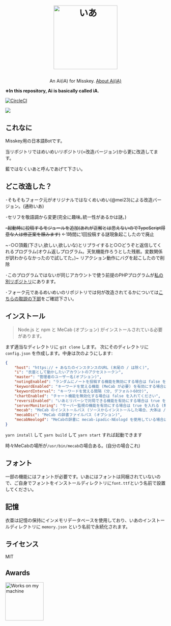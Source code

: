 <h1><p align="center"><img src="./ia.png" alt="いあ" height="200"></p></h1>
<p align="center">An Ai(iA) for Misskey. <a href="./torisetu.md">About Ai(iA)</a></p>

**※In this repository, Ai is basically called iA.**

[![CircleCI](https://img.shields.io/circleci/build/gh/Leies-202/ai/myia?logo=circleci&style=for-the-badge&token=46065ec19ddcd7cb377b1adea6e6d23fa468c963)](https://circleci.com/gh/Leies-202/ai)

![](https://github.com/leies-202/ai/workflows/Node.js%20CI/badge.svg)

## これなに
Misskey用の日本語Botです。

当リポジトリではめいめいリポジトリ(=改造バージョン)から更に改造してます。

藍ではなくいあと呼んであげて下さい。

## どこ改造した？

･そもそもフォーク元がオリジナルではなくめいめい(@mei23)による改造バージョン。(通称いあ)

･セリフを敬語調から変更(完全に趣味｡統一性があるかは謎｡)

~~･起動時に投稿するモジュールを追加(あれが正解とは思えないのでTypeScript得意な人は修正案を頼みます)~~ ←1時間に1回投稿する謎現象起こしたので廃止

~･○○頂戴(下さい,欲しい,欲しいな)とリプライすると○○どうぞと返信してくれるプログラム(オウム返しプログラム。天気機能作ろうとした残骸。変数関係が訳わからなかったので試してた。)~ リアクション動作にバグを起こしたので削除

･このプログラムではないが同じアカウントで使う前提のPHPプログラムが[私の別リポジトリ](https://github.com/Leies-202/mis-php-list)にあります。

･フォーク元であるめいめいのリポジトリでは何が改造されてるかについては[こちらの取説の下部](https://github.com/Leies-202/ai/blob/myia/torisetu.md)をご確認下さい。
## インストール
> Node.js と npm と MeCab (オプション) がインストールされている必要があります。

まず適当なディレクトリに `git clone` します。
次にそのディレクトリに `config.json` を作成します。中身は次のようにします:
``` json
{
	"host": "https:// + あなたのインスタンスのURL (末尾の / は除く)",
	"i": "衣亜として動かしたいアカウントのアクセストークン",
	"master": "管理者のユーザー名(オプション)",
	"notingEnabled": "ランダムにノートを投稿する機能を無効にする場合は false を入れる",
	"keywordEnabled": "キーワードを覚える機能 (MeCab が必要) を有効にする場合は true を入れる (無効にする場合は false)",
	"keywordInterval": "キーワードを覚える間隔 (分, デフォルト60分)",
	"chartEnabled": "チャート機能を無効化する場合は false を入れてください",
	"reversiEnabled": "いあとリバーシで対局できる機能を有効にする場合は true を入れる (無効にする場合は false)",
	"serverMonitoring": "サーバー監視の機能を有効にする場合は true を入れる (無効にする場合は false)",
	"mecab": "MeCab のインストールパス (ソースからインストールした場合、大体は /usr/local/bin/mecab)",
	"mecabDic": "MeCab の辞書ファイルパス (オプション)",
	"mecabNeologd": "MeCabの辞書に mecab-ipadic-NEologd を使用している場合は true にすると良いかも"
}
```
`yarn install` して `yarn build` して `yarn start` すれば起動できます

時々MeCabの場所が`/usr/bin/mecab`の場合ある。(自分の場合これ)

## フォント
一部の機能にはフォントが必要です。いあにはフォントは同梱されていないので、ご自身でフォントをインストールディレクトリに`font.ttf`という名前で設置してください。

## 記憶
衣亜は記憶の保持にインメモリデータベースを使用しており、いあのインストールディレクトリに `memory.json` という名前で永続化されます。

## ライセンス
MIT

## Awards
<img src="./WorksOnMyMachine.png" alt="Works on my machine" height="120">
